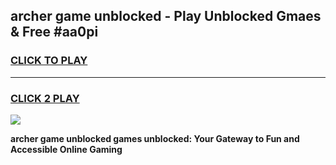 
## archer game unblocked - Play Unblocked Gmaes & Free #aa0pi
<h3>
<a href="https://premium.freeplayer.one?title=archer_game_unblocked&ref=03M">CLICK TO PLAY</a></h3>
<hr>

<h3>
<a href="https://premium.freeplayer.one?title=archer_game_unblocked&ref=03M">CLICK 2 PLAY</a>
  
</h3>

<a href="https://premium.freeplayer.one?title=archer_game_unblocked&ref=03M"><img src="https://clearcache.store/games.png"></a>


**archer game unblocked games unblocked: Your Gateway to Fun and Accessible Online Gaming**
